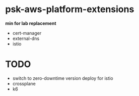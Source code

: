 # psk-aws-platform-extensions

**min for lab replacement**

- cert-manager
- external-dns
- istio

# TODO

- switch to zero-downtime version deploy for istio
- crossplane
- k6